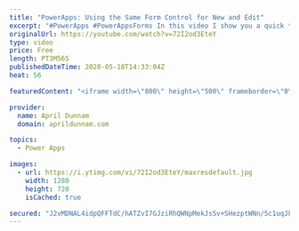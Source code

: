 ```yaml
---
title: "PowerApps: Using the Same Form Control for New and Edit"
excerpt: "#PowerApps #PowerAppsForms In this video I show you a quick tip on how to use a function to switch your PowerApps Form Mode between New and Edit.  This enables you to cut down on the number of screens and form controls by using the same screen to handle new item and existing item inputs.   For more PowerApps,"
originalUrl: https://youtube.com/watch?v=72I2od3EteY
type: video
price: Free
length: PT3M56S
publishedDateTime: 2020-05-18T14:33:04Z
heat: 56

featuredContent: "<iframe width=\"800\" height=\"500\" frameborder=\"0\" src=\"https://www.youtube.com/embed/72I2od3EteY\" allow=\"accelerometer; autoplay; encrypted-media; gyroscope; picture-in-picture\" allowfullscreen></iframe>"

provider:
  name: April Dunnam
  domain: aprildunnam.com

topics:
  - Power Apps

images:
  - url: https://i.ytimg.com/vi/72I2od3EteY/maxresdefault.jpg
    width: 1280
    height: 720
    isCached: true

secured: "J2vMDNAL4idpQFFTdC/hATZvI7GJziRhQWNpMekJs5v+SHezptWNn/5c1uqJk2JBcUvHCjrIudT0ktoTH0iJBDf/xtIYpkdCEvG9e6Ex4rSfhmXuwLd8quYlCpqInK1yCcZ4GN5iqgjXx2mWXVohiWubLdquWroNzMIMOrkCc0m2tsDFptnsArS2qbmpbyq+piUWMM/ROvOwhKlJNshhkebxcDjDjH/qUa+JT9qo4CCFmvwQnK4oa8SBDrQABKsY5bTHgfvyPKNue7eirKqdTAkX8Ft0GJvVOm85W7rvYogdwzqhVphF0mlOICT8KNZOXchqPmnN9yfMkPeiWNHlLXmS79kzi7VG6OKHi7iKdTwcKh6/QByTuUtcZhQe+ZL6FgMYJ0RGHpPrTSCxNBTS5LEbcgJ/7q/8NhkxKn1MZDM=;N116PRadqsJX6fuNCxIz4w=="
---
```


